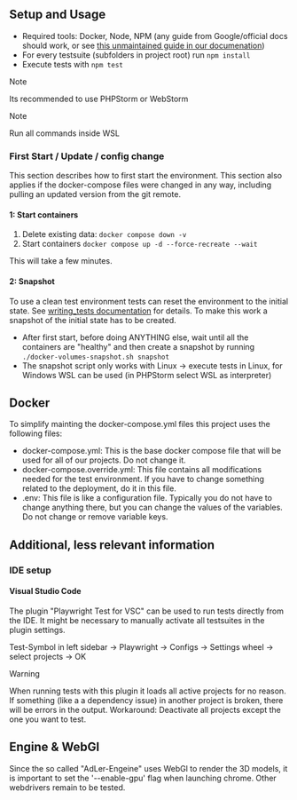 ## Setup and Usage

- Required tools: Docker, Node, NPM (any guide from Google/official docs should work, or see [this unmaintained guide in our documenation](https://projektadler.github.io/Documentation/integration-und-e2e-testing.html))
- For every testsuite (subfolders in project root) run `npm install`
- Execute tests with `npm test`

> [!NOTE]
> Its recommended to use PHPStorm or WebStorm

> [!NOTE]
> Run all commands inside WSL

### First Start / Update / config change
This section describes how to first start the environment. This section also applies if the docker-compose files were changed in any way, including pulling an updated version from the git remote.

#### 1: Start containers
1) Delete existing data: `docker compose down -v`
2) Start containers `docker compose up -d --force-recreate --wait`

This will take a few minutes.

#### 2: Snapshot

To use a clean test environment tests can reset the environment to the initial state. See [writing_tests documentation](./writing_tests.md) for details. To make this work a snapshot of the initial state has to be created.

- After first start, before doing ANYTHING else, wait until all the containers are "healthy" and then create a snapshot
  by
  running `./docker-volumes-snapshot.sh snapshot`
- The snapshot script only works with Linux -> execute tests in Linux, for Windows WSL can be used (in PHPStorm select
  WSL as interpreter)

## Docker

To simplify mainting the docker-compose.yml files this project uses the following files:

- docker-compose.yml: This is the base docker compose file that will be used for all of our projects. Do not change it.
- docker-compose.override.yml: This file contains all modifications needed for the test environment. If you have to change something related to the deployment, do it in this file.
- .env: This file is like a configuration file. Typically you do not have to change anything there, but you can change the values of the variables. Do not change or remove variable keys.

## Additional, less relevant information

### IDE setup

#### Visual Studio Code

The plugin "Playwright Test for VSC" can be used to run tests directly from the IDE. It might be necessary to manually
activate all testsuites in the plugin settings.

Test-Symbol in left sidebar -> Playwright -> Configs -> Settings wheel -> select projects -> OK

> [!WARNING]
> When running tests with this plugin it loads all active projects for no reason. If something (like a a dependency
> issue) in another project is broken, there will be errors in the output. Workaround: Deactivate all projects except
> the
> one you want to test.

## Engine & WebGl

Since the so called "AdLer-Engeine" uses WebGl to render the 3D models, it is important to set the '--enable-gpu' flag
when launching chrome. Other webdrivers remain to be tested.

